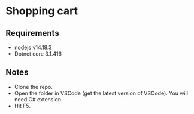 # Shopping cart

## Requirements

- nodejs v14.18.3
- Dotnet core 3.1.416

## Notes

- Clone the repo.
- Open the folder in VSCode (get the latest version of VSCode). You will need C# extension.
- Hit F5.
